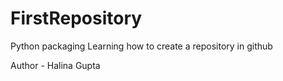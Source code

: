 # FirstRepository
Python packaging
Learning how to create a repository in github
<p> Author - Halina Gupta </p>

